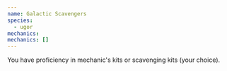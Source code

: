 ```yaml
---
name: Galactic Scavengers
species:
  - ugor
mechanics:
mechanics: []
---
```

You have proficiency in mechanic's kits or scavenging kits (your choice).
